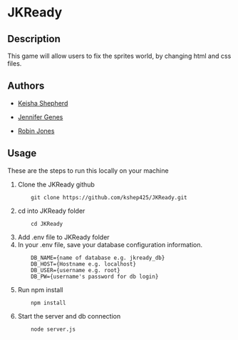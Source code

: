 # JKReady

## Description
This game will allow users to fix the sprites world, by changing html and css files.

## Authors
* [Keisha Shepherd](https://github.com/kshep425)

* [Jennifer Genes](https://github.com/JenG1)

* [Robin Jones](https://github.com/Rmj22)

## Usage
These are the steps to run this locally on your machine
1.  Clone the JKReady github
    ```
        git clone https://github.com/kshep425/JKReady.git
    ```
1.  cd into JKReady folder
    ```
        cd JKReady
    ```
1.  Add .env file to JKReady folder
1.  In your .env file, save your database configuration information.
    ```
        DB_NAME={name of database e.g. jkready_db}
        DB_HOST={Hostname e.g. localhost}
        DB_USER={username e.g. root}
        DB_PW={username's password for db login}
    ```
1.  Run npm install
    ```
        npm install
    ```
1.  Start the server and db connection
    ```
        node server.js
    ```
